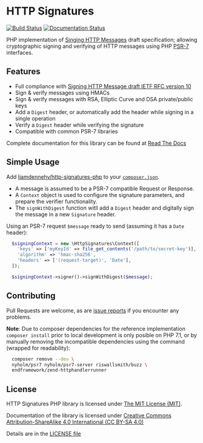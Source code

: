 # HTTP Signatures

[![Build Status](https://travis-ci.org/liamdennehy/http-signatures-php.svg?branch=master)](https://travis-ci.org/liamdennehy/http-signatures-php)
[![Documentation Status](https://readthedocs.org/projects/http-signatures-php/badge/?version=latest)](https://http-signatures-php.readthedocs.io/en/latest/?badge=latest)

PHP implementation of [Singing HTTP Messages][draft10] draft specification;
allowing cryptographic signing and verifying of HTTP messages using PHP
[PSR-7][psr7] interfaces.

## Features

- Full compliance with [Signing HTTP Message draft IETF RFC version 10][draft10]
- Sign & verify messages using HMACs
- Sign & verify messages with RSA, Elliptic Curve and DSA private/public keys
- Add a ``Digest`` header, or automatically add the header while signing in a single operation
- Verify a ``Digest`` header while verifying the signature
- Compatible with common PSR-7 libraries

Complete documentation for this library can be found at 
[Read The Docs](https://http-signatures-php.readthedocs.io/en/latest/)

## Simple Usage

Add [liamdennehy/http-signatures-php][package] to your [``composer.json``][composer].

* A message is assumed to be a PSR-7 compatible Request or Response.
* A ``Context`` object is used to configure the signature parameters, and prepare
  the verifier functionality.
* The ``signWithDigest`` function witll add a ``Digest`` header and digitally
  sign the message in a new ``Signature`` header.

Using an PSR-7 request ``$message`` ready to send (assuming it has a ``Date``
header):

```php
  $signingContext = new \HttpSignatures\Context([
    'keys' => ['myKeyId' => file_get_contents('/path/to/secret-key')],
    'algorithm' => 'hmac-sha256',
    'headers' => ['(request-target)', 'Date'],
  ]);

  $signingContext->signer()->signWithDigest($message);
```

## Contributing

Pull Requests are welcome, as are 
[issue reports][github-issues] if you encounter any problems.

**Note**: Due to composer dependencies for the reference implementation
``composer install`` prior to local development is only posible on PHP 7.1,
or by manually removing the incompatible dependencies using the command 
(wrapped for readability):

```sh
  composer remove --dev \
  nyholm/psr7 nyholm/psr7-server riswallsmith/buzz \
  endframework/zend-httphandlerrunner
```
[draft10]: http://tools.ietf.org/html/draft-cavage-http-signatures-10
[Symfony\Component\HttpFoundation\Request]: https://github.com/symfony/HttpFoundation/blob/master/Request.php
[composer]: https://getcomposer.org/
[package]: https://packagist.org/packages/liamdennehy/http-signatures-php
[github-issues]: https://github.com/liamdennehy/http-signatures-php/issues
[psr7]: http://www.php-fig.org/psr/psr-7/

## License

HTTP Signatures PHP library is licensed under
[The MIT License (MIT)](https://opensource.org/licenses/MIT).

Documentation of the library is licensed under
[Creative Commons Attribution-ShareAlike 4.0 International (CC BY-SA 4.0)](https://creativecommons.org/licenses/by-sa/4.0/)

Details are in the [LICENSE file](./LICENSE.md)
